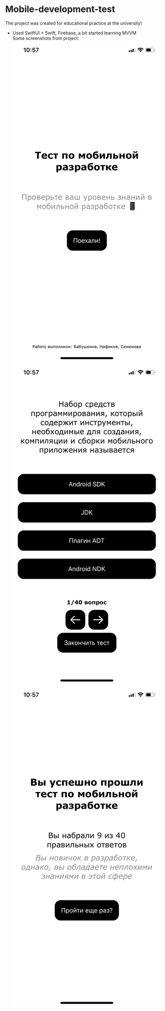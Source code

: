 # Mobile-development-test
The project was created for educational practice at the university\
- Used SwiftUI + Swift, Firebase, a bit started learning MVVM\
Some screenshots from project:\
![alt text](https://github.com/Argon-cell/Mobile-development-test/blob/main/ПИ-2-20_Бабушкина_Нафиков_Сенюкова_Начальный%20скриншот.PNG)
![alt text](https://github.com/Argon-cell/Mobile-development-test/blob/main/ПИ-2-20_Бабушкина_Нафиков_Сенюкова_Вопросный%20скринот.PNG)
![alt text](https://github.com/Argon-cell/Mobile-development-test/blob/main/ПИ-2-20_Бабушкина_Нафиков_Сенюкова_Титульный%20скриншот.PNG)
